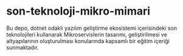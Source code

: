 # son-teknoloji-mikro-mimari
Bu depo, dotnet odaklı yazılım geliştirme ekosistemi içerisindeki son teknolojileri kullanarak Mikroservislerin tasarımı, geliştirilmesi ve altyapılarının oluşturulması konularında kapsamlı bir eğitim içeriği sunmaktadır. 
